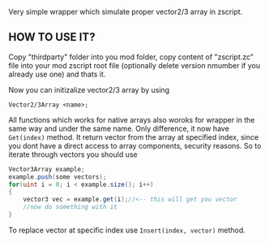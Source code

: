 Very simple wrapper which simulate proper vector2/3 array in zscript.

## HOW TO USE IT?
Copy "thirdparty" folder into you mod folder, copy content of "zscript.zc" file into your mod zscript root file (optionally delete version nmumber if you already use one) and thats it.

Now you can initizalize vector2/3 array by using

```Vector2/3Array <name>;```

All functions which works for native arrays also woroks for wrapper in the same way and under the same name.
Only difference, it now have ``Get(index)`` method. It return vector from the array at specified index, since you dont have a direct access to array components, security reasons. So to iterate through vectors you should use
```csharp
Vector3Array example;
example.push(some vectors);
for(uint i = 0; i < example.size(); i++)
{
    vector3 vec = example.get(i);//<-- this will get you vector
    //now do something with it
}
```

To replace vector at specific index use ```Insert(index, vector)``` method.